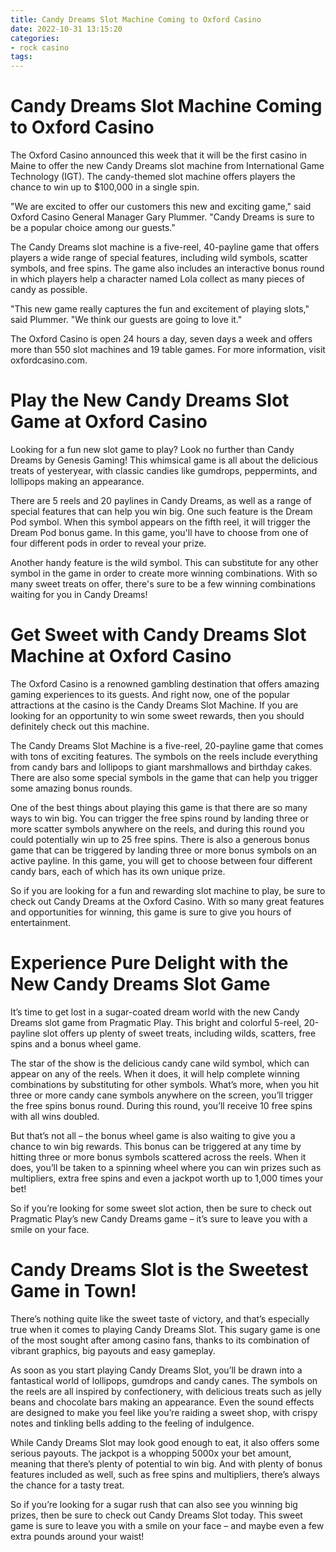 ```yaml
---
title: Candy Dreams Slot Machine Coming to Oxford Casino
date: 2022-10-31 13:15:20
categories:
- rock casino
tags:
---
```



#  Candy Dreams Slot Machine Coming to Oxford Casino

The Oxford Casino announced this week that it will be the first casino in Maine to offer the new Candy Dreams slot machine from International Game Technology (IGT). The candy-themed slot machine offers players the chance to win up to $100,000 in a single spin.

"We are excited to offer our customers this new and exciting game," said Oxford Casino General Manager Gary Plummer. "Candy Dreams is sure to be a popular choice among our guests."

The Candy Dreams slot machine is a five-reel, 40-payline game that offers players a wide range of special features, including wild symbols, scatter symbols, and free spins. The game also includes an interactive bonus round in which players help a character named Lola collect as many pieces of candy as possible.

"This new game really captures the fun and excitement of playing slots," said Plummer. "We think our guests are going to love it."

The Oxford Casino is open 24 hours a day, seven days a week and offers more than 550 slot machines and 19 table games. For more information, visit oxfordcasino.com.

#  Play the New Candy Dreams Slot Game at Oxford Casino

Looking for a fun new slot game to play? Look no further than Candy Dreams by Genesis Gaming! This whimsical game is all about the delicious treats of yesteryear, with classic candies like gumdrops, peppermints, and lollipops making an appearance.

There are 5 reels and 20 paylines in Candy Dreams, as well as a range of special features that can help you win big. One such feature is the Dream Pod symbol. When this symbol appears on the fifth reel, it will trigger the Dream Pod bonus game. In this game, you'll have to choose from one of four different pods in order to reveal your prize.

Another handy feature is the wild symbol. This can substitute for any other symbol in the game in order to create more winning combinations. With so many sweet treats on offer, there's sure to be a few winning combinations waiting for you in Candy Dreams!

#  Get Sweet with Candy Dreams Slot Machine at Oxford Casino

The Oxford Casino is a renowned gambling destination that offers amazing gaming experiences to its guests. And right now, one of the popular attractions at the casino is the Candy Dreams Slot Machine. If you are looking for an opportunity to win some sweet rewards, then you should definitely check out this machine.

The Candy Dreams Slot Machine is a five-reel, 20-payline game that comes with tons of exciting features. The symbols on the reels include everything from candy bars and lollipops to giant marshmallows and birthday cakes. There are also some special symbols in the game that can help you trigger some amazing bonus rounds.

One of the best things about playing this game is that there are so many ways to win big. You can trigger the free spins round by landing three or more scatter symbols anywhere on the reels, and during this round you could potentially win up to 25 free spins. There is also a generous bonus game that can be triggered by landing three or more bonus symbols on an active payline. In this game, you will get to choose between four different candy bars, each of which has its own unique prize.

So if you are looking for a fun and rewarding slot machine to play, be sure to check out Candy Dreams at the Oxford Casino. With so many great features and opportunities for winning, this game is sure to give you hours of entertainment.

#  Experience Pure Delight with the New Candy Dreams Slot Game

It’s time to get lost in a sugar-coated dream world with the new Candy Dreams slot game from Pragmatic Play. This bright and colorful 5-reel, 20-payline slot offers up plenty of sweet treats, including wilds, scatters, free spins and a bonus wheel game.

The star of the show is the delicious candy cane wild symbol, which can appear on any of the reels. When it does, it will help complete winning combinations by substituting for other symbols. What’s more, when you hit three or more candy cane symbols anywhere on the screen, you’ll trigger the free spins bonus round. During this round, you’ll receive 10 free spins with all wins doubled.

But that’s not all – the bonus wheel game is also waiting to give you a chance to win big rewards. This bonus can be triggered at any time by hitting three or more bonus symbols scattered across the reels. When it does, you’ll be taken to a spinning wheel where you can win prizes such as multipliers, extra free spins and even a jackpot worth up to 1,000 times your bet!

So if you’re looking for some sweet slot action, then be sure to check out Pragmatic Play’s new Candy Dreams game – it’s sure to leave you with a smile on your face.

#  Candy Dreams Slot is the Sweetest Game in Town!

There’s nothing quite like the sweet taste of victory, and that’s especially true when it comes to playing Candy Dreams Slot. This sugary game is one of the most sought after among casino fans, thanks to its combination of vibrant graphics, big payouts and easy gameplay.

As soon as you start playing Candy Dreams Slot, you’ll be drawn into a fantastical world of lollipops, gumdrops and candy canes. The symbols on the reels are all inspired by confectionery, with delicious treats such as jelly beans and chocolate bars making an appearance. Even the sound effects are designed to make you feel like you’re raiding a sweet shop, with crispy notes and tinkling bells adding to the feeling of indulgence.

While Candy Dreams Slot may look good enough to eat, it also offers some serious payouts. The jackpot is a whopping 5000x your bet amount, meaning that there’s plenty of potential to win big. And with plenty of bonus features included as well, such as free spins and multipliers, there’s always the chance for a tasty treat.

So if you’re looking for a sugar rush that can also see you winning big prizes, then be sure to check out Candy Dreams Slot today. This sweet game is sure to leave you with a smile on your face – and maybe even a few extra pounds around your waist!